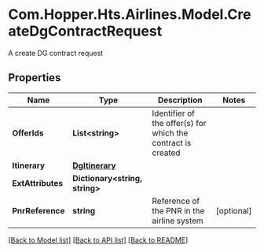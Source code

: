 # Com.Hopper.Hts.Airlines.Model.CreateDgContractRequest
A create DG contract request

## Properties

Name | Type | Description | Notes
------------ | ------------- | ------------- | -------------
**OfferIds** | **List&lt;string&gt;** | Identifier of the offer(s) for which the contract is created | 
**Itinerary** | [**DgItinerary**](DgItinerary.md) |  | 
**ExtAttributes** | **Dictionary&lt;string, string&gt;** |  | 
**PnrReference** | **string** | Reference of the PNR in the airline system | [optional] 

[[Back to Model list]](../README.md#documentation-for-models) [[Back to API list]](../README.md#documentation-for-api-endpoints) [[Back to README]](../README.md)

